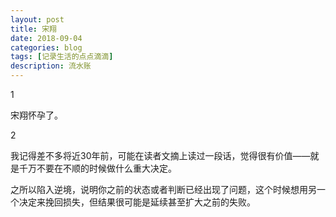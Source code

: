 ```yaml
---
layout: post
title: 宋翔
date: 2018-09-04
categories: blog
tags: [记录生活的点点滴滴]
description: 流水账
---
```


1 

宋翔怀孕了。

2

我记得差不多将近30年前，可能在读者文摘上读过一段话，觉得很有价值——就是千万不要在不顺的时候做什么重大决定。

之所以陷入逆境，说明你之前的状态或者判断已经出现了问题，这个时候想用另一个决定来挽回损失，但结果很可能是延续甚至扩大之前的失败。
